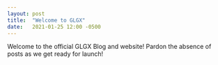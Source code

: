 ```yaml
---
layout: post
title:  "Welcome to GLGX"
date:   2021-01-25 12:00 -0500
---
```

Welcome to the official GLGX Blog and website! Pardon the absence of posts as we get ready for launch!
